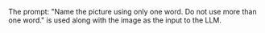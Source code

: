 The prompt: "Name the picture using only one word. Do not use more than one word." is used along with the image as the input to the LLM.
